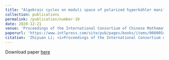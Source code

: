 ```yaml
---
title: "Algebraic cycles on moduli space of polarized hyperkähler manifolds"
collection: publications
permalink: /publication/number-10
date: 2020-12-21
venue: 'Proceedings of the International Consortium of Chinese Mathematicians 2017, 19–49. International Press, Boston, MA'
paperurl: 'https://www.intlpress.com/site/pub/pages/books/items/00000547/index.php'
citation: 'Zhiyuan Li; <i>Proceedings of the International Consortium of Chinese Mathematicians 2017</i>, 19–49. International Press, Boston, MA (2020).'
---
```


Download paper [here](https://www.intlpress.com/site/pub/pages/books/items/00000547/index.php)
